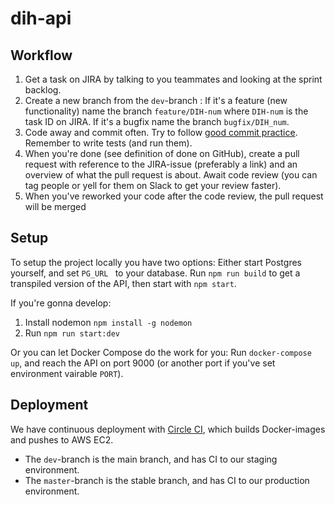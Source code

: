 # dih-api
## Workflow

1. Get a task on JIRA by talking to you teammates and looking at the sprint backlog.
2. Create a new branch  from the `dev`-branch : If it's a feature (new functionality) name the branch `feature/DIH-num` where `DIH-num` is the task ID on JIRA. If it's a bugfix name the branch `bugfix/DIH_num`.
3. Code away and commit often. Try to follow [good commit practice](http://chris.beams.io/posts/git-commit/). Remember to write tests (and run them).
4. When you're done (see definition of done on GitHub), create a pull request with reference to the JIRA-issue (preferably a link) and an overview of what the pull request is about. Await code review (you can tag people or yell for them on Slack to get your review faster).
5. When you've reworked your code after the code review, the pull request will be merged


## Setup
To setup the project locally you have two options: Either start Postgres yourself, and set `PG_URL ` to your database. Run `npm run build` to get a transpiled version of the API, then start with `npm start`.

If you're gonna develop:

1. Install nodemon `npm install -g nodemon`
2. Run  `npm run start:dev`

Or you can let Docker Compose do the work for you: Run `docker-compose up`, and reach the API on port 9000 (or another port if you've set environment vairable `PORT`).


## Deployment
We have continuous deployment with [Circle CI](http://circleci.com), which builds Docker-images and pushes to AWS EC2.

* The `dev`-branch is the main branch, and has CI to our staging environment.
* The `master`-branch is the stable branch, and has CI to our production environment.
